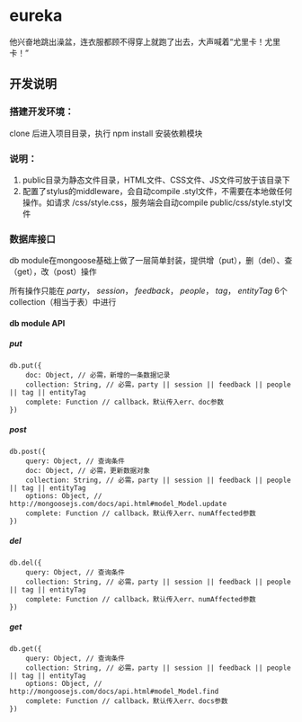 eureka
======

他兴奋地跳出澡盆，连衣服都顾不得穿上就跑了出去，大声喊着“尤里卡！尤里卡！”


## 开发说明

### 搭建开发环境：

clone 后进入项目目录，执行 npm install 安装依赖模块

### 说明：

1. public目录为静态文件目录，HTML文件、CSS文件、JS文件可放于该目录下
2. 配置了stylus的middleware，会自动compile .styl文件，不需要在本地做任何操作。如请求 /css/style.css，服务端会自动compile public/css/style.styl文件

### 数据库接口

db module在mongoose基础上做了一层简单封装，提供增（put），删（del）、查（get），改（post）操作

所有操作只能在 *party*， *session*， *feedback*， *people*， *tag*， *entityTag* 6个collection（相当于表）中进行

#### db module API

##### put

```
db.put({
    doc: Object, // 必需，新增的一条数据记录
    collection: String, // 必需，party || session || feedback || people || tag || entityTag
    complete: Function // callback，默认传入err、doc参数
})
```

##### post

```
db.post({
    query: Object, // 查询条件
    doc: Object, // 必需，更新数据对象
    collection: String, // 必需，party || session || feedback || people || tag || entityTag
    options: Object, // http://mongoosejs.com/docs/api.html#model_Model.update
    complete: Function // callback，默认传入err、numAffected参数
})
```

##### del

```
db.del({
    query: Object, // 查询条件
    collection: String, // 必需，party || session || feedback || people || tag || entityTag
    complete: Function // callback，默认传入err、numAffected参数
})
```

##### get

```
db.get({
    query: Object, // 查询条件
    collection: String, // 必需，party || session || feedback || people || tag || entityTag
    options: Object, // http://mongoosejs.com/docs/api.html#model_Model.find
    complete: Function // callback，默认传入err、docs参数
})
```
